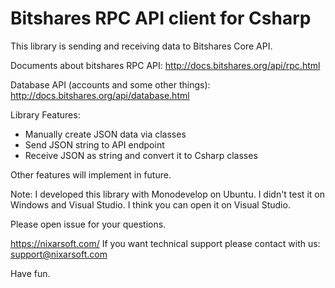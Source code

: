 ﻿# Bitshares RPC API client for Csharp

This library is sending and receiving data to Bitshares Core API.

Documents about bitshares RPC API: http://docs.bitshares.org/api/rpc.html

Database API (accounts and some other things): http://docs.bitshares.org/api/database.html

Library Features:
- Manually create JSON data via classes
- Send JSON string to API endpoint
- Receive JSON as string and convert it to Csharp classes

Other features will implement in future. 

Note: I developed this library with Monodevelop on Ubuntu. I didn't test it on Windows and Visual Studio.
I think you can open it on Visual Studio.

Please open issue for your questions.

https://nixarsoft.com/
If you want technical support please contact with us: support@nixarsoft.com


Have fun.
